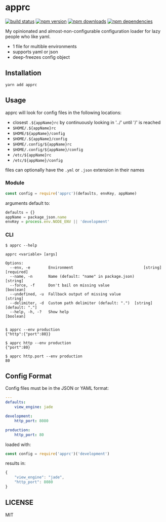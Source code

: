# apprc

[![build status](https://travis-ci.org/igl/apprc.svg?branch=master)](https://travis-ci.org/igl/apprc)
[![npm version](https://img.shields.io/npm/v/apprc.svg?style=flat)](https://www.npmjs.com/package/apprc)
[![npm downloads](https://img.shields.io/npm/dm/apprc.svg?style=flat)](https://www.npmjs.com/package/apprc)
[![npm dependencies](https://david-dm.org/igl/apprc.svg?style=flat)](https://david-dm.org/igl/apprc)


My opinionated and almost-non-configurable configuration loader for lazy people who like yaml.

- 1 file for multible environments
- supports yaml or json
- deep-freezes   config object


## Installation

```
yarn add apprc
```


## Usage

apprc will look for config files in the following locations:

- closest `.${appName}rc` by continuously looking in '../' until '/' is reached
- `$HOME/.${appName}rc`
- `$HOME/${appName}/config`
- `$HOME/.${appName}/config`
- `$HOME/.config/${appName}rc`
- `$HOME/.config/${appName}/config`
- `/etc/${appName}rc`
- `/etc/${appName}/config`

files can optionally have the `.yml` or `.json` extension in their names

### Module

```javascript
const config = require('apprc')(defaults, envKey, appName)
```

arguments default to:

```javascript
defaults = {}
appName = package_json.name
envKey = process.env.NODE_ENV || 'development'
```

### CLI

```
$ apprc --help

apprc <variable> [args]

Options:
  --env, -e        Environment                               [string] [required]
  --name, -n       Name (default: "name" in package.json)               [string]
  --force, -f      Don't bail on missing value                         [boolean]
  --undefined, -u  Fallback output of missing value                     [string]
  --delimiter, -d  Custom path delimiter (default: ".")  [string] [default: "."]
  --help, -h, -?   Show help                                           [boolean]


$ apprc --env production
{"http":{"port":80}}

$ apprc http --env production
{"port":80}

$ apprc http.port --env production
80

```


## Config Format

Config files must be in the JSON or YAML format:

```yaml
---
defaults:
    view_engine: jade

development:
    http_port: 8080

production:
    http_port: 80
```

loaded with:

```javascript
const config = require('apprc')('development')

```

results in:

```javascript
{
    "view_engine": "jade",
    "http_port": 8080
}
```

## LICENSE

MIT
